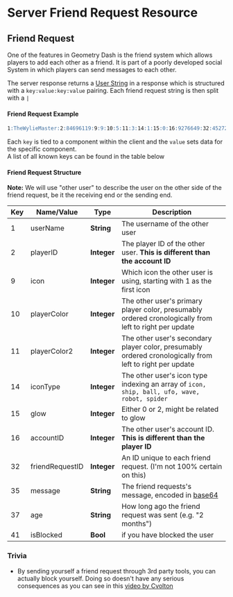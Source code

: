# Server Friend Request Resource

## Friend Request

One of the features in Geometry Dash is the friend system which allows players to add each other as a friend. It is part of a poorly developed social System in which players can send messages to each other.

The server response returns a [User String](/resources/server/user) in a response which is structured with a `key:value:key:value` pairing. Each friend request string is then split with a `|`

<!-- tabs:start -->

#### **Friend Request Example**
```md
1:TheWylieMaster:2:84696119:9:9:10:5:11:3:14:1:15:0:16:9276649:32:45272143:35:aGVsbG8=:41:1:37:1 week        
```
<!-- tabs:end -->

Each `key` is tied to a component within the client and the `value` sets data for the specific component.  
A list of all known keys can be found in the table below

#### Friend Request Structure

**Note:** We will use "other user" to describe the user on the other side of the friend request, be it the receiving end or the sending end.

| Key | Name/Value                | Type                                         | Description                                                              
|-----|---------------------------|----------------------------------------------|--------------------------------------------------------------------------
| 1   | userName	          | **String**					 | The username of the other user
| 2   | playerID		  | **Integer**					 | The player ID of the other user. **This is different than the account ID**
| 9   | icon			  | **Integer**					 | Which icon the other user is using, starting with 1 as the first icon
| 10  | playerColor		  | **Integer**					 | The other user's primary player color, presumably ordered cronologically from left to right per update
| 11  | playerColor2		  | **Integer**					 | The other user's secondary player color, presumably ordered cronologically from left to right per update
| 14  | iconType		  | **Integer**					 | The other user's icon type indexing an array of `icon, ship, ball, ufo, wave, robot, spider`
| 15  | glow			  | **Integer**					 | Either 0 or 2, might be related to glow
| 16  | accountID		  | **Integer**					 | The other user's account ID. **This is different than the player ID**
| 32  | friendRequestID		  | **Integer**					 | An ID unique to each friend request. (I'm not 100% certain on this)
| 35  | message			  | **String**					 | The friend requests's message, encoded in [base64](/topics/encryption/base64.md)
| 37  | age			  | **String** 					 | How long ago the friend request was sent (e.g. "2 months")
| 41  | isBlocked		  | **Bool**					 | if you have blocked the user

### Trivia

- By sending yourself a friend request through 3rd party tools, you can actually block yourself. Doing so doesn't have any serious consequences as you can see in this [video by Cvolton](https://www.youtube.com/watch?v=R18tKYFrIqE)